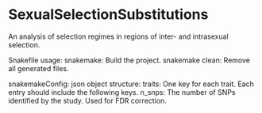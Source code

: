 # SexualSelectionSubstitutions
An analysis of selection regimes in regions of inter- and intrasexual selection.

Snakefile usage:
    snakemake: Build the project.
    snakemake clean: Remove all generated files.

snakemakeConfig:
    json object structure:
        traits: One key for each trait. Each entry should include the following keys.
            n_snps: The number of SNPs identified by the study. Used for FDR correction.
